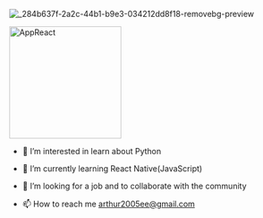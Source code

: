 ![_284b637f-2a2c-44b1-b9e3-034212dd8f18-removebg-preview](https://github.com/Arthur-byte-code/Arthur-byte-code/assets/152222113/3db37566-ed8a-4127-b4ad-464eb7c8c7c5)


<img src="https://github.com/Arthur-byte-code/Arthur-byte-code/assets/152222113/239ec863-aa9c-49c1-b68f-c6f794463356" alt="AppReact" width="200" height="200">


- 👀 I’m interested in learn about Python 

  
- 🌱 I’m currently learning React Native(JavaScript)

  
- 💞️ I’m looking for a job and to collaborate with the community


  
- 📫 How to reach me arthur2005ee@gmail.com



<!---
Arthur-byte-code/Arthur-byte-code is a ✨ special ✨ repository because its `README.md` (this file) appears on your GitHub profile.
You can click the Preview link to take a look at your changes.
--->
